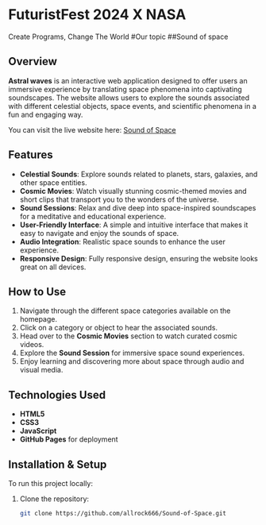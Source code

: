 # FuturistFest 2024 X NASA
Create Programs, Change The World
#Our topic
##Sound of space 

## Overview
**Astral waves** is an interactive web application designed to offer users an immersive experience by translating space phenomena into captivating soundscapes. The website allows users to explore the sounds associated with different celestial objects, space events, and scientific phenomena in a fun and engaging way.

You can visit the live website here: [Sound of Space](https://allrock666.github.io/Sound-of-Space/)

## Features
- **Celestial Sounds**: Explore sounds related to planets, stars, galaxies, and other space entities.
- **Cosmic Movies**: Watch visually stunning cosmic-themed movies and short clips that transport you to the wonders of the universe.
- **Sound Sessions**: Relax and dive deep into space-inspired soundscapes for a meditative and educational experience.
- **User-Friendly Interface**: A simple and intuitive interface that makes it easy to navigate and enjoy the sounds of space.
- **Audio Integration**: Realistic space sounds to enhance the user experience.
- **Responsive Design**: Fully responsive design, ensuring the website looks great on all devices.

## How to Use
1. Navigate through the different space categories available on the homepage.
2. Click on a category or object to hear the associated sounds.
3. Head over to the **Cosmic Movies** section to watch curated cosmic videos.
4. Explore the **Sound Session** for immersive space sound experiences.
5. Enjoy learning and discovering more about space through audio and visual media.

## Technologies Used
- **HTML5**
- **CSS3**
- **JavaScript**
- **GitHub Pages** for deployment

## Installation & Setup
To run this project locally:
1. Clone the repository:
   ```bash
   git clone https://github.com/allrock666/Sound-of-Space.git
